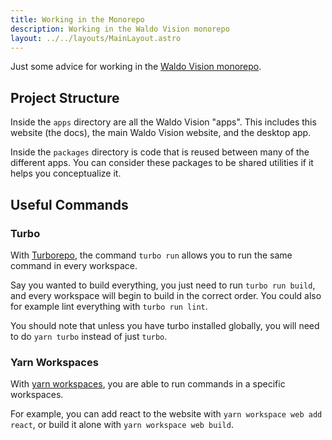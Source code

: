 ```yaml
---
title: Working in the Monorepo
description: Working in the Waldo Vision monorepo
layout: ../../layouts/MainLayout.astro
---
```


Just some advice for working in the [Waldo Vision monorepo](https://github.com/waldo-vision/waldo).

## Project Structure

Inside the `apps` directory are all the Waldo Vision "apps". This includes this website (the docs), the main Waldo Vision website, and the desktop app.

Inside the `packages` directory is code that is reused between many of the different apps. You can consider these packages to be shared utilities if it helps you conceptualize it.

## Useful Commands

### Turbo

With [Turborepo](https://turbo.build/repo/docs/reference/command-line-reference), the command `turbo run` allows you to run the same command in every workspace.

Say you wanted to build everything, you just need to run `turbo run build`, and every workspace will begin to build in the correct order.
You could also for example lint everything with `turbo run lint`.

You should note that unless you have turbo installed globally, you will need to do `yarn turbo` instead of just `turbo`.

### Yarn Workspaces

With [yarn workspaces](https://yarnpkg.com/cli/workspace), you are able to run commands in a specific workspaces.

For example, you can add react to the website with `yarn workspace web add react`, or build it alone with `yarn workspace web build`.
